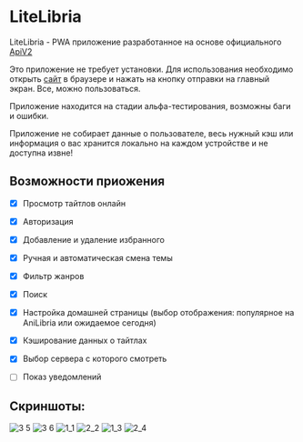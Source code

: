 # LiteLibria

LiteLibria - PWA приложение разработанное на основе официального <a href="https://github.com/anilibria/docs/blob/master/api_v2.md">ApiV2</a>

Это приложение не требует установки. Для использования необходимо открыть <a href="https://litelibria.github.io">сайт</a> в браузере и нажать на кнопку отправки на главный экран. Все, можно пользоваться.

Приложение находится на стадии альфа-тестирования, возможны баги и ошибки.

Приложение не собирает данные о пользователе, весь нужный кэш или информация о вас хранится локально на каждом устройстве и не доступна извне!


## Возможности приожения
- [x] Просмотр тайтлов онлайн
- [x] Авторизация
- [x] Добавление и удаление избранного
- [x] Ручная и автоматическая смена темы
- [x] Фильтр жанров
- [x] Поиск
- [x] Настройка домашней страницы (выбор отображения: популярное на AniLibria или ожидаемое сегодня)
- [x] Кэширование данных о тайтлах
- [x] Выбор сервера с которого смотреть
- [ ] Показ уведомлений


## Скриншоты:

![3 5](https://user-images.githubusercontent.com/13519959/152617831-15bc73a0-ab53-4691-b19f-e3ce53979bea.png)
![3 6](https://user-images.githubusercontent.com/13519959/152617840-16bd395d-a49d-44cf-b13b-3e6689d75906.png)
![1_1](https://user-images.githubusercontent.com/13519959/152618001-69dbae4d-3ce2-45fd-ae3d-672bec30d069.png)
![2_2](https://user-images.githubusercontent.com/13519959/152618015-f208ecf9-1615-42fb-99d6-ce498ff7365d.png)
![1_3](https://user-images.githubusercontent.com/13519959/152618019-3b9359ef-5689-4536-8ab1-76ba161bbe4f.png)
![2_4](https://user-images.githubusercontent.com/13519959/152618023-69622f77-4d83-4456-ba42-2a11ac6a777d.png)
